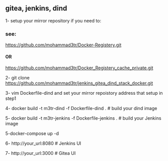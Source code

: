 ## gitea, jenkins, dind 


1- setup your mirror repository if you need to:
### see:
https://github.com/mohammad3tr/Docker-Registery.git
#### OR
https://github.com/mohammad3tr/Docker_Registery_cache_private.git

2- git clone https://github.com/mohammad3tr/jenkins_gitea_dind_stack_docker.git

3- vim Dockerfile-dind and set your mirror repoistory address that setup in step1

  
4- docker build -t m3tr-dind -f Dockerfile-dind .                       # build your dind image

5- docker build -t m3tr-jenkins -f Dockerfile-jenkins .                 # build your Jenkins image

5-docker-compose up -d

6- http://your_url:8080                                               # Jenkins UI

7- http://your_url:3000                                               # Gitea UI

